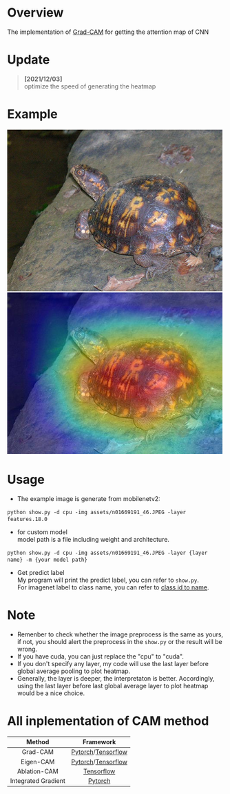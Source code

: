 # Overview
The implementation of [Grad-CAM](https://arxiv.org/abs/1610.02391) for getting the attention map of CNN

# Update
> **[2021/12/03]**  
> optimize the speed of generating the heatmap

# Example
![](assets/n01669191_46.JPEG)
![](assets/heatmap.jpg)

# Usage
- The example image is generate from mobilenetv2:  
```
python show.py -d cpu -img assets/n01669191_46.JPEG -layer features.18.0
```

- for custom model  
model path is a file including weight and architecture. 
```
python show.py -d cpu -img assets/n01669191_46.JPEG -layer {layer name} -m {your model path}
```
- Get predict label  
  My program will print the predict label, you can refer to `show.py`.  
  For imagenet label to class name, you can refer to [class id to name](https://gist.github.com/yrevar/942d3a0ac09ec9e5eb3a).
  
# Note
- Remenber to check whether the image preprocess is the same as yours, if not, you should alert the preprocess in the `show.py` or the result will be wrong.
- If you have cuda, you can just replace the "cpu" to "cuda".
- If you don't specify any layer, my code will use the last layer before global average pooling  to plot heatmap.
- Generally, the layer is deeper, the interpretaton is better. Accordingly, using the last layer before last global average layer to plot heatmap would be a nice choice.

# All inplementation of CAM method
| Method   | Framework |
| :-----:  | :--------: |
| Grad-CAM | [Pytorch](https://github.com/shyhyawJou/GradCAM-pytorch)/[Tensorflow](https://github.com/shyhyawJou/GradCAM-Tensorflow) | 
| Eigen-CAM | [Pytorch](https://github.com/shyhyawJou/EigenCAM-Pytorch)/[Tensorflow](https://github.com/shyhyawJou/Eigen-CAM-Tensorflow) |
| Ablation-CAM | [Tensorflow](https://github.com/shyhyawJou/Ablation-CAM-Tensorflow) |
| Integrated Gradient | [Pytorch](https://github.com/shyhyawJou/Integrated-Gradient-Pytorch) |
